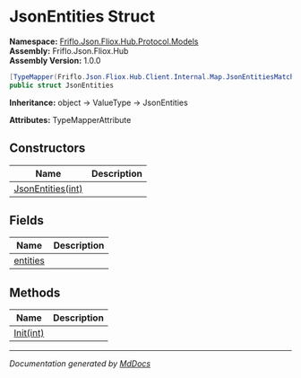 ﻿<!--  
  <auto-generated>   
    The contents of this file were generated by a tool.  
    Changes to this file may be list if the file is regenerated  
  </auto-generated>   
-->

# JsonEntities Struct

**Namespace:** [Friflo.Json.Fliox.Hub.Protocol.Models](../index.md)  
**Assembly:** Friflo.Json.Fliox.Hub  
**Assembly Version:** 1.0.0

```csharp
[TypeMapper(Friflo.Json.Fliox.Hub.Client.Internal.Map.JsonEntitiesMatcher)]
public struct JsonEntities
```

**Inheritance:** object → ValueType → JsonEntities

**Attributes:** TypeMapperAttribute

## Constructors

| Name                                       | Description |
| ------------------------------------------ | ----------- |
| [JsonEntities(int)](constructors/index.md) |             |

## Fields

| Name                           | Description |
| ------------------------------ | ----------- |
| [entities](fields/entities.md) |             |

## Methods

| Name                         | Description |
| ---------------------------- | ----------- |
| [Init(int)](methods/Init.md) |             |

___

*Documentation generated by [MdDocs](https://github.com/ap0llo/mddocs)*
